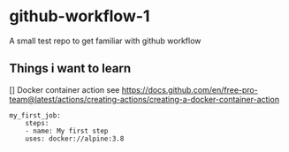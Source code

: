 # github-workflow-1
A small test repo to get familiar with github workflow


## Things i want to learn
[] Docker container action 
see https://docs.github.com/en/free-pro-team@latest/actions/creating-actions/creating-a-docker-container-action

    my_first_job:
        steps:
        - name: My first step
        uses: docker://alpine:3.8